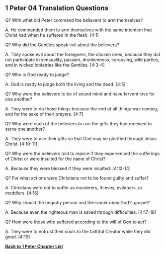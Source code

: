 ## 1 Peter 04 Translation Questions ##

Q? With what did Peter command the believers to arm themselves?

A. He commanded them to arm themselves with the same intention that Christ had when he suffered in the flesh. [4:1]

Q? Why did the Gentiles speak evil about the believers?

A. They spoke evil about the foreigners, the chosen ones, because they did not participate in sensuality, passion, drunkenness, carousing, wild parties, and in wicked idolatries like the Gentiles. [4:3-4]

Q? Who is God ready to judge?

A. God is ready to judge both the living and the dead. [4:5]

Q? Why were the believers to be of sound mind and have fervent love for one another?

A. They were to do those things because the end of all things was coming, and for the sake of their prayers. [4:7]

Q? Why were each of the believers to use the gifts they had received to serve one another?

A. They were to use their gifts so that God may be glorified through Jesus Christ. [4:10-11]

Q? Why were the believers told to rejoice if they experienced the sufferings of Christ or were insulted for the name of Christ?

A. Because they were blessed if they were insulted. [4:12-14]

Q? For what actions were Christians not to be found guilty and suffer?

A. Christians were not to suffer as murderers, thieves, evildoers, or meddlers. [4:15]

Q? Why should the ungodly person and the sinner obey God's gospel?

A. Because even the righteous man is saved through difficulties. [4:17-18]

Q? How were those who suffered according to the will of God to act?

A. They were to entrust their souls to the faithful Creator while they did good. [4:19]

__[Back to 1 Peter Chapter List](./)__

